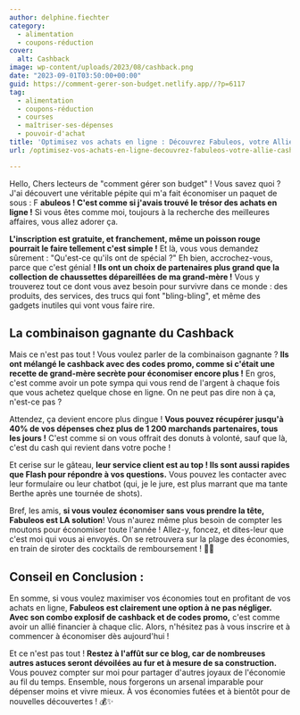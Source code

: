 ```yaml
---
author: delphine.fiechter
category:
  - alimentation
  - coupons-réduction
cover:
  alt: Cashback
image: wp-content/uploads/2023/08/cashback.png
date: "2023-09-01T03:50:00+00:00"
guid: https://comment-gerer-son-budget.netlify.app//?p=6117
tag:
  - alimentation
  - coupons-réduction
  - courses
  - maîtriser-ses-dépenses
  - pouvoir-d'achat
title: 'Optimisez vos achats en ligne : Découvrez Fabuleos, votre Allié Cashback et codes promo !'
url: /optimisez-vos-achats-en-ligne-decouvrez-fabuleos-votre-allie-cashback-et-codes-promo/

---
```

Hello, Chers lecteurs de "comment gérer son budget" ! Vous savez quoi ? J'ai découvert une véritable pépite qui m'a fait économiser un paquet de sous : F **abuleos ! C'est comme si j'avais trouvé le trésor des achats en ligne !** Si vous êtes comme moi, toujours à la recherche des meilleures affaires, vous allez adorer ça.

**L'inscription est gratuite, et franchement, même un poisson rouge pourrait le faire tellement c'est simple !** Et là, vous vous demandez sûrement : "Qu'est-ce qu'ils ont de spécial ?" Eh bien, accrochez-vous, parce que c'est génial **! Ils ont un choix de partenaires plus grand que la collection de chaussettes dépareillées de ma grand-mère !** Vous y trouverez tout ce dont vous avez besoin pour survivre dans ce monde : des produits, des services, des trucs qui font "bling-bling", et même des gadgets inutiles qui vont vous faire rire.

## **La combinaison gagnante du Cashback**

Mais ce n'est pas tout ! Vous voulez parler de la combinaison gagnante ? **Ils ont mélangé le cashback avec des codes promo, comme si c'était une recette de grand-mère secrète pour économiser encore plus !** En gros, c'est comme avoir un pote sympa qui vous rend de l'argent à chaque fois que vous achetez quelque chose en ligne. On ne peut pas dire non à ça, n'est-ce pas ?

Attendez, ça devient encore plus dingue ! **Vous pouvez récupérer jusqu'à 40% de vos dépenses chez plus de 1 200 marchands partenaires, tous les jours !** C'est comme si on vous offrait des donuts à volonté, sauf que là, c'est du cash qui revient dans votre poche !

Et cerise sur le gâteau, **leur service client est au top ! Ils sont aussi rapides que Flash pour répondre à vos questions.** Vous pouvez les contacter avec leur formulaire ou leur chatbot (qui, je le jure, est plus marrant que ma tante Berthe après une tournée de shots).

Bref, les amis, **si vous voulez économiser sans vous prendre la tête, Fabuleos est LA solution**! Vous n'aurez même plus besoin de compter les moutons pour économiser toute l'année ! Allez-y, foncez, et dites-leur que c'est moi qui vous ai envoyés. On se retrouvera sur la plage des économies, en train de siroter des cocktails de remboursement ! 🍹💸

## **Conseil en Conclusion :**

En somme, si vous voulez maximiser vos économies tout en profitant de vos achats en ligne, **Fabuleos est clairement une option à ne pas négliger. Avec son combo explosif de cashback et de codes promo,** c'est comme avoir un allié financier à chaque clic. Alors, n'hésitez pas à vous inscrire et à commencer à économiser dès aujourd'hui !

Et ce n'est pas tout ! **Restez à l'affût sur ce blog, car de nombreuses autres astuces seront dévoilées au fur et à mesure de sa construction.** Vous pouvez compter sur moi pour partager d'autres joyaux de l'économie au fil du temps. Ensemble, nous forgerons un arsenal imparable pour dépenser moins et vivre mieux. À vos économies futées et à bientôt pour de nouvelles découvertes ! 💰✨
